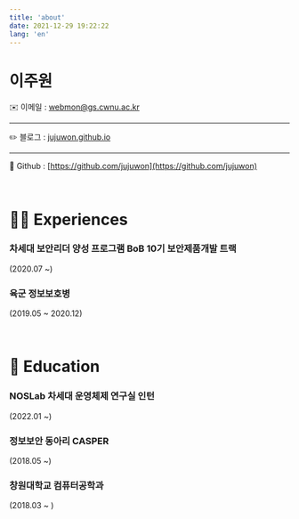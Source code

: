 ```yaml
---
title: 'about'
date: 2021-12-29 19:22:22
lang: 'en'
---
```


# **이주원**


✉️ 이메일 : webmon@gs.cwnu.ac.kr

---

✏️ 블로그 : [jujuwon.github.io](http://jujuwon.github.io)

---

📓 Github : [https://github.com/jujuwon](https://github.com/jujuwon)

<br>

# 💁🏻 Experiences

### **차세대 보안리더 양성 프로그램 BoB 10기 보안제품개발 트랙**

(2020.07 ~)

### 육군 정보보호병

(2019.05 ~ 2020.12)

<br>

# 🏫 Education

### **NOSLab 차세대 운영체제 연구실 인턴**

(2022.01 ~)

### **정보보안 동아리 CASPER**

(2018.05 ~)

### **창원대학교 컴퓨터공학과**

(2018.03 ~ )